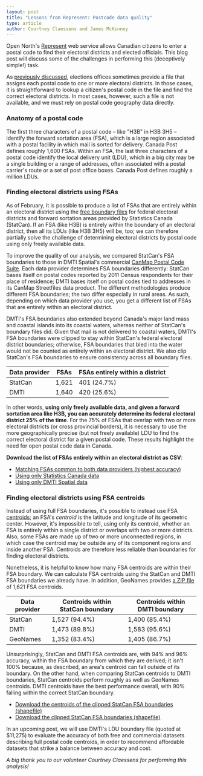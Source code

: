 ```yaml
---
layout: post
title: "Lessons from Represent: Postcode data quality"
type: article
author: Courtney Claessens and James McKinney
---
```

Open North's [Represent](http://represent.opennorth.ca/) web service allows Canadian citizens to enter a postal code to find their electoral districts and elected officials. This blog post will discuss some of the challenges in performing this (deceptively simple!) task.

As [previously discussed](http://blog.opennorth.ca/2013/03/05/open-postal-code-data-now/), elections offices sometimes provide a file that assigns each postal code to one or more electoral districts. In those cases, it is straightforward to lookup a citizen's postal code in the file and find the correct electoral districts. In most cases, however, such a file is not available, and we must rely on postal code geography data directly.

### Anatomy of a postal code

The first three characters of a postal code – like "H3B" in H3B 3H5 – identify the forward sortation area (FSA), which is a large region associated with a postal facility in which mail is sorted for delivery. Canada Post defines roughly 1,600 FSAs. Within an FSA, the last three characters of a postal code identify the local delivery unit (LDU), which in a big city may be a single building or a range of addresses, often associated with a postal carrier's route or a set of post office boxes. Canada Post defines roughly a million LDUs.

### Finding electoral districts using FSAs

As of February, it is possible to produce a list of FSAs that are entirely within an electoral district using the [free boundary files](http://www12.statcan.gc.ca/census-recensement/2011/geo/bound-limit/bound-limit-2011-eng.cfm) for federal electoral districts and forward sortation areas provided by Statistics Canada (StatCan). If an FSA (like H3B) is entirely within the boundary of an electoral district, then all its LDUs (like H3B 3H5) will be, too; we can therefore partially solve the challenge of determining electoral districts by postal code using only freely available data.

To improve the quality of our analysis, we compared StatCan's FSA boundaries to those in DMTI Spatial's commercial [CanMap Postal Code Suite](http://www.dmtispatial.com/can_map.html). Each data provider determines FSA boundaries differently: StatCan bases itself on postal codes reported by 2011 Census respondents for their place of residence; DMTI bases itself on postal codes tied to addresses in its CanMap Streetfiles data product. The different methodologies produce different FSA boundaries; the two differ especially in rural areas. As such, depending on which data provider you use, you get a different list of FSAs that are entirely within an electoral district.

DMTI's FSA boundaries also extended beyond Canada's major land mass and coastal islands into its coastal waters, whereas neither of StatCan's boundary files did. Given that mail is not delivered to coastal waters, DMTI's FSA boundaries were clipped to stay within StatCan's federal electoral district boundaries; otherwise, FSA boundaries that bled into the water would not be counted as entirely within an electoral district. We also clip StatCan's FSA boundaries to ensure consistency across all boundary files.

<table>
  <thead>
    <tr>
      <th>Data provider</th>
      <th>FSAs</th>
      <th>FSAs entirely within a district</th>
    </tr>
  </thead>
  <tbody>
    <tr>
      <td>StatCan</td>
      <td>1,621</td>
      <td>401 (24.7%)</td>
    </tr>
    <tr>
      <td>DMTI</td>
      <td>1,640</td>
      <td>420 (25.6%)</td>
    </tr>
  </tbody>
</table>

In other words, **using only freely available data, and given a forward sortation area like H3B, you can accurately determine its federal electoral district 25% of the time**. For the 75% of FSAs that overlap with two or more electoral districts (or cross provincial borders), it is necessary to use the more geographically precise (but not freely available) LDU to find the correct electoral district for a given postal code. These results highlight the need for open postal code data in Canada.

**Download the list of FSAs entirely within an electoral district as CSV**:

* [Matching FSAs common to both data providers (highest accuracy)](https://docs.google.com/spreadsheet/pub?key=0ApsS1HWhYxQGdFZUSzYzSTZlemlmNklHZXlkRTZpQ3c&single=true&gid=7&output=csv)
* [Using only Statistics Canada data](https://docs.google.com/spreadsheet/pub?key=0ApsS1HWhYxQGdFZUSzYzSTZlemlmNklHZXlkRTZpQ3c&single=true&gid=1&output=csv)
* [Using only DMTI Spatial data](https://docs.google.com/spreadsheet/pub?key=0ApsS1HWhYxQGdFZUSzYzSTZlemlmNklHZXlkRTZpQ3c&single=true&gid=0&output=csv)

### Finding electoral districts using FSA centroids

Instead of using full FSA boundaries, it's possible to instead use FSA [centroids](http://en.wikipedia.org/wiki/Centroid); an FSA's *centroid* is the latitude and longitude of its geometric center. However, it's impossible to tell, using only its centroid, whether an FSA is entirely within a single district or overlaps with two or more districts. Also, some FSAs are made up of two or more unconnected regions, in which case the centroid may be outside any of its component regions and inside another FSA. Centroids are therefore less reliable than boundaries for finding electoral districts.

Nonetheless, it is helpful to know how many FSA centroids are within their FSA boundary. We can calculate FSA centroids using the StatCan and DMTI FSA boundaries we already have. In addition, GeoNames provides [a ZIP file](http://download.geonames.org/export/zip/CA.zip) of 1,621 FSA centroids.

<table>
  <thead>
    <tr>
      <th>Data provider</th>
      <th>Centroids within StatCan boundary</th>
      <th>Centroids within DMTI boundary</th>
    </tr>
  </thead>
  <tbody>
    <tr>
      <td>StatCan</td>
      <td>1,527 (94.4%)</td>
      <td>1,400 (85.4%)</td>
    </tr>
    <tr>
      <td>DMTI</td>
      <td>1,473 (89.8%)</td>
      <td>1,583 (95.6%)</td>
    </tr>
    <tr>
      <td>GeoNames</td>
      <td>1,352 (83.4%)</td>
      <td>1,405 (86.7%)</td>
    </tr>
  </tbody>
</table>

Unsurprisingly, StatCan and DMTI FSA centroids are, with 94% and 96% accuracy, within the FSA boundary from which they are derived; it isn't 100% because, as described, an area's centroid can fall outside of its boundary. On the other hand, when comparing StatCan centroids to DMTI boundaries, StatCan centroids perform roughly as well as GeoNames centroids. DMTI centroids have the best performance overall, with 90% falling within the correct StatCan boundary.

* [Download the centroids of the clipped StatCan FSA boundaries (shapefile)](http://public.opennorth.ca.s3.amazonaws.com/StatCan_FSA_centroids.zip)
* [Download the clipped StatCan FSA boundaries (shapefile)](http://public.opennorth.ca.s3.amazonaws.com/StatCan_FSA_boundaries.zip)

In an upcoming post, we will use DMTI's LDU boundary file (quoted at $11,275) to evaluate the accuracy of both free and commercial datasets describing full postal code centroids, in order to recommend affordable datasets that strike a balance between accuracy and cost.

*A big thank you to our volunteer Courtney Claessens for performing this analysis!*
